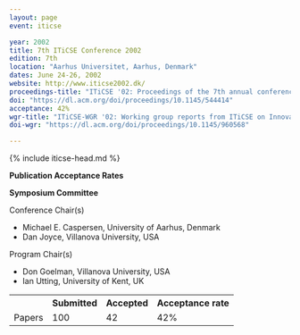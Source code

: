 ```yaml
---
layout: page
event: iticse

year: 2002
title: 7th ITiCSE Conference 2002
edition: 7th
location: "Aarhus Universitet, Aarhus, Denmark"
dates: June 24-26, 2002
website: http://www.iticse2002.dk/
proceedings-title: "ITiCSE '02: Proceedings of the 7th annual conference on Innovation and technology in computer science education"  
doi: "https://dl.acm.org/doi/proceedings/10.1145/544414"
acceptance: 42%
wgr-title: "ITiCSE-WGR '02: Working group reports from ITiCSE on Innovation and technology in computer science education"
doi-wgr: "https://dl.acm.org/doi/proceedings/10.1145/960568"

---
```


{% include iticse-head.md %}

**Publication Acceptance Rates**

 <table class="table table-hover table-sm"><tbody><tr><th> </th>
<th>Submitted</th>
<th>Accepted</th>
<th>Acceptance rate</th>
</tr><tr><td>Papers</td>
<td>100</td>
<td>42</td>
<td>42%</td>

**Symposium Committee**

Conference Chair(s)

-   Michael E. Caspersen, University of Aarhus, Denmark
-   Dan Joyce, Villanova University, USA

Program Chair(s)

-   Don Goelman, Villanova University, USA
-   Ian Utting, University of Kent, UK